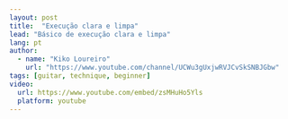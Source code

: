 ```yaml
---
layout: post
title:  "Execução clara e limpa"
lead: "Básico de execução clara e limpa"
lang: pt
author:
  - name: "Kiko Loureiro"
    url: "https://www.youtube.com/channel/UCWu3gUxjwRVJCvSkSNBJGbw"
tags: [guitar, technique, beginner]
video:
  url: https://www.youtube.com/embed/zsMHuHo5Yls
  platform: youtube
---
```

